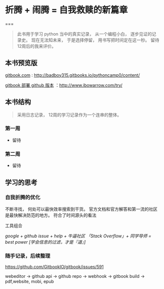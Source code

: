
# 折腾 + 闹腾 = 自我救赎的新篇章
===
 
> 此书用于学习 python 当中的真实记录， 从一个编程小白， 逐步见证的记录史。 现在无法知未来， 于是选择停留， 用书写把时间定在这一秒。 留待12周后的我来评价。


## 本书预览版

[gitbook.com](http://badboy315.gitbooks.io/pythoncamp0/content/) : http://badboy315.gitbooks.io/pythoncamp0/content/

[gitbook 部署 github 版本](http://www.ibowarrow.com/try/) ：http://www.ibowarrow.com/try/


## 本书结构

> 采用日志记录， 12周的学习记录作为一个连串的整体。 

### 第一周

- 留待

### 第二周

- 留待

## 学习的思考

### 自我折腾的优化

不断寻找， 何处可以最快效率搜索到干货。 官方文档和官方解答和第一流的社区是最快解决防范的地方。 符合了时间源头的看法

工具组合

*google + github issue + help + 牛逼社区 「Stack Overflow」+ 同学导师 = best power [学会信息的过滤，才是『道』]*


### 随手记录，后续整理

https://github.com/GitbookIO/gitbook/issues/591

webeditor -> github api -> github repo -> webhook -> gitbook build -> pdf,website, mobi, epub

